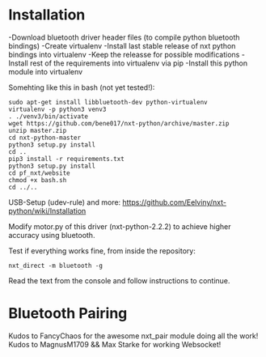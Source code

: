 # Installation

-Download bluetooth driver header files (to compile python bluetooth bindings)
-Create virtualenv
-Install last stable release of nxt python bindings into virtualenv
-Keep the releasse for possible modifications
-Install rest of the requirements into virtualenv via pip
-Install this python module into virtualenv

Somehting like this in bash (not yet tested!):
```
sudo apt-get install libbluetooth-dev python-virtualenv
virtualenv -p python3 venv3
. ./venv3/bin/activate
wget https://github.com/bene017/nxt-python/archive/master.zip
unzip master.zip
cd nxt-python-master
python3 setup.py install
cd ..
pip3 install -r requirements.txt
python3 setup.py install
cd pf_nxt/website
chmod +x bash.sh
cd ../..
```

USB-Setup (udev-rule) and more:
https://github.com/Eelviny/nxt-python/wiki/Installation

Modify motor.py of this driver (nxt-python-2.2.2) to achieve higher accuracy
using bluetooth.

Test if everything works fine, from inside the repository:
```
nxt_direct -m bluetooth -g
```

Read the text from the console and follow instructions to continue.

# Bluetooth Pairing

Kudos to FancyChaos for the awesome nxt_pair module doing all the work!
Kudos to MagnusM1709 && Max Starke for working Websocket!
